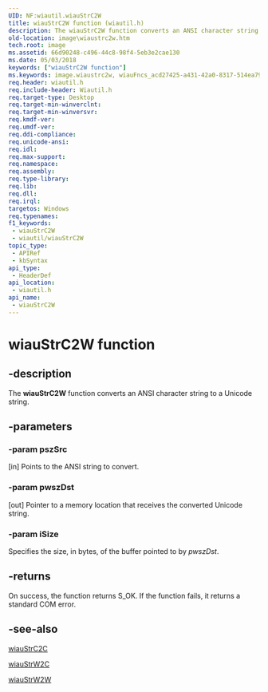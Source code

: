 ```yaml
---
UID: NF:wiautil.wiauStrC2W
title: wiauStrC2W function (wiautil.h)
description: The wiauStrC2W function converts an ANSI character string to a Unicode string.
old-location: image\wiaustrc2w.htm
tech.root: image
ms.assetid: 66d90248-c496-44c8-98f4-5eb3e2cae130
ms.date: 05/03/2018
keywords: ["wiauStrC2W function"]
ms.keywords: image.wiaustrc2w, wiauFncs_acd27425-a431-42a0-8317-514ea7904ace.xml, wiauStrC2W, wiauStrC2W function [Imaging Devices], wiautil/wiauStrC2W
req.header: wiautil.h
req.include-header: Wiautil.h
req.target-type: Desktop
req.target-min-winverclnt: 
req.target-min-winversvr: 
req.kmdf-ver: 
req.umdf-ver: 
req.ddi-compliance: 
req.unicode-ansi: 
req.idl: 
req.max-support: 
req.namespace: 
req.assembly: 
req.type-library: 
req.lib: 
req.dll: 
req.irql: 
targetos: Windows
req.typenames: 
f1_keywords:
 - wiauStrC2W
 - wiautil/wiauStrC2W
topic_type:
 - APIRef
 - kbSyntax
api_type:
 - HeaderDef
api_location:
 - wiautil.h
api_name:
 - wiauStrC2W
---
```


# wiauStrC2W function


## -description

The <b>wiauStrC2W</b> function converts an ANSI character string to a Unicode string.

## -parameters

### -param pszSrc 

[in]
Points to the ANSI string to convert.

### -param pwszDst 

[out]
Pointer to a memory location that receives the converted Unicode string.

### -param iSize

Specifies the size, in bytes, of the buffer pointed to by <i>pwszDst</i>.

## -returns

On success, the function returns S_OK. If the function fails, it returns a standard COM error.

## -see-also

<a href="/windows-hardware/drivers/ddi/wiautil/nf-wiautil-wiaustrc2c">wiauStrC2C</a>



<a href="/windows-hardware/drivers/ddi/wiautil/nf-wiautil-wiaustrw2c">wiauStrW2C</a>



<a href="/windows-hardware/drivers/ddi/wiautil/nf-wiautil-wiaustrw2w">wiauStrW2W</a>